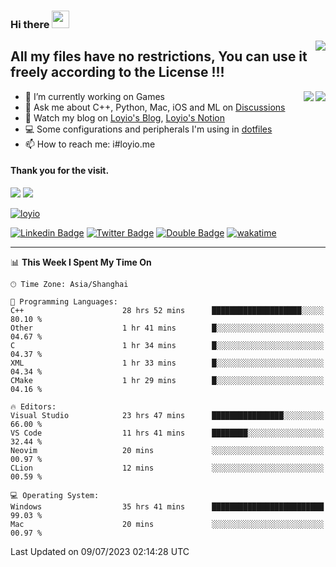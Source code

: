 <h3 align="left">Hi there <img src="https://media.giphy.com/media/hvRJCLFzcasrR4ia7z/giphy.gif" width="28"></h3>
<a align="right" href="https://github.com/loyio/loyio/blob/master/STAR/README.md"><img align="right" src="https://img.shields.io/badge/LOYIO-STAR-green" /></a>

## All my files have no restrictions, You can use it freely according to the License !!!

<a href="https://github.com/loyio#gh-light-mode-only">
     <img align="right"  src="https://loy-readme.vercel.app/api/top-langs/?username=loyio&langs_count=6&hide=css,html,jupyter%20notebook" />
</a>

<a href="https://github.com/loyio#gh-dark-mode-only">
  <img align="right"  src="https://loy-readme.vercel.app/api/top-langs/?username=loyio&langs_count=6&theme=slateorange&hide=css,html,jupyter%20notebook" />
</a>



- 🔭 I’m currently working on Games
- 💬 Ask me about C++, Python, Mac, iOS and ML on [Discussions](https://github.com/loyio/blog/discussions)
- 📔 Watch my blog on [Loyio's Blog](https://loyio.me), [Loyio's Notion](https://loyio.notion.site/loyio/Loyio-s-Dashboard-2f56bd29222a445ea9d9e8802a1ac83b)
- 💻 Some configurations and peripherals I'm using in [dotfiles](https://github.com/loyio/dotfiles)
- 📫 How to reach me: i#loyio.me


#### Thank you for the visit.
<img src="http://profile-counter.glitch.me/loyio/count.svg" />

<img src="https://loy-readme.vercel.app/api?username=loyio&show_icons=true&hide=stars&include_all_commits=true&hide_title=true&theme=slateorange" />

     

[![loyio](https://github-profile-trophy.vercel.app/?username=loyio&theme=onedark&column=4)](https://github.com/loyio)

[![Linkedin Badge](https://img.shields.io/badge/-@loyio-0077b5?style=flat-square&logo=Linkedin&logoColor=white&labelColor=0077b5&link=https://www.linkedin.com/in/loyio-hex-363172158/)](https://www.linkedin.com/in/loyio-hex-363172158/)
[![Twitter Badge](https://img.shields.io/badge/-@loyiome-1ca0f1?style=flat-square&labelColor=1ca0f1&logo=twitter&logoColor=white&link=https://twitter.com/loyiome)](https://twitter.com/loyiome)
[![Double Badge](https://img.shields.io/badge/@loyio-007722?style=flat&logo=Douban&logoColor=white)](https://www.douban.com/people/susmote)
[![wakatime](https://wakatime.com/badge/user/c0ddc104-5a20-41d1-ab9a-c4d9ea20a4d9.svg)](https://wakatime.com/@c0ddc104-5a20-41d1-ab9a-c4d9ea20a4d9)

-------
<!--START_SECTION:waka-->
📊 **This Week I Spent My Time On** 

```text
🕑︎ Time Zone: Asia/Shanghai

💬 Programming Languages: 
C++                      28 hrs 52 mins      ████████████████████░░░░░   80.10 % 
Other                    1 hr 41 mins        █░░░░░░░░░░░░░░░░░░░░░░░░   04.67 % 
C                        1 hr 34 mins        █░░░░░░░░░░░░░░░░░░░░░░░░   04.37 % 
XML                      1 hr 33 mins        █░░░░░░░░░░░░░░░░░░░░░░░░   04.34 % 
CMake                    1 hr 29 mins        █░░░░░░░░░░░░░░░░░░░░░░░░   04.16 % 

🔥 Editors: 
Visual Studio            23 hrs 47 mins      ████████████████░░░░░░░░░   66.00 % 
VS Code                  11 hrs 41 mins      ████████░░░░░░░░░░░░░░░░░   32.44 % 
Neovim                   20 mins             ░░░░░░░░░░░░░░░░░░░░░░░░░   00.97 % 
CLion                    12 mins             ░░░░░░░░░░░░░░░░░░░░░░░░░   00.59 % 

💻 Operating System: 
Windows                  35 hrs 41 mins      █████████████████████████   99.03 % 
Mac                      20 mins             ░░░░░░░░░░░░░░░░░░░░░░░░░   00.97 % 
```


 Last Updated on 09/07/2023 02:14:28 UTC
<!--END_SECTION:waka-->
